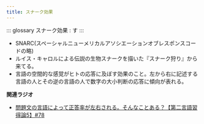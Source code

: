 ```yaml
---
title: スナーク効果
---
```


::: glossary
スナーク効果 : す
:::

-   SNARC(スペーシャルニューメリカルアソシエーションオブレスポンスコードの略)
-   ルイス・キャロルによる伝説の生物スナークを描いた『スナーク狩り』から来てる。
-   言語の空間的な感覚がヒトの応答に及ぼす効果のこと。左から右に記述する言語の人とその逆の言語の人で数字の大小判断の応答に傾向が表れる。

**関連ラジオ**

-   [問題文の言語によって正答率が左右される。そんなことある？【第二言語習得論5】#78](https://www.youtube.com/watch?v=0nmVZ6Up__k)
